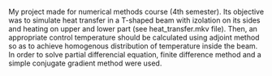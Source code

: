 My project made for numerical methods course (4th semester). Its objective was to simulate heat transfer in a T-shaped beam with izolation on its sides and heating on upper and lower part (see heat_transfer.mkv file). Then, an appropriate control temperature should be calculated using adjoint method so as to achieve homogenous distribution of temperature inside the beam. In order to solve partial differencial equation, finite difference method and a simple conjugate gradient method were used.
